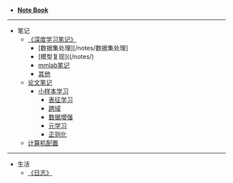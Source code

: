 <!-- docs/_sidebar.md -->
<!-- <link rel="stylesheet" href="//cdn.jsdelivr.net/npm/docsify/themes/dark.css"> -->

*  **[Note Book](/)**
---

* 笔记
  * [《深度学习笔记》](/notes/#深度学习笔记)  
    * [数据集处理][/notes/数据集处理]
    * [模型复现]((/notes/)  
    * [mmlab笔记](/notes.md)
    * [其他](/notes.md)
  * [论文笔记](/notes.md)
    * [小样本学习](/notes.md)
      * [表征学习](/notes.md)
      * [跨域](/notes.md)
      * [数据增强](/notes.md)
      * [元学习](/notes.md)
      * [正则化](/notes.md) 
  * [计算机配置](/notes.md) 
---

* 生活
  * [《日志》](/diary/)